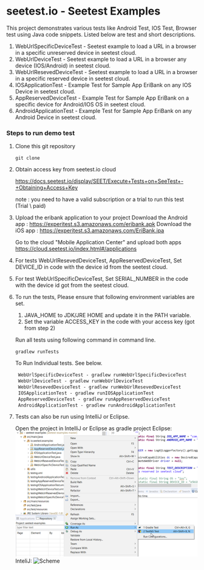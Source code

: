 # seetest.io - Seetest Examples

This project demonstrates various tests like Android Test, IOS Test, Browser test using Java code snippets.
Listed below are test and short descriptions.

1. WebUrlSpecificDeviceTest - Seetest example to load a URL in a browser in a specific unreserved device in seetest cloud.
2. WebUrlDeviceTest - Seetest example to load a URL in a browser any device (IOS/Android) in seetest cloud.
3. WebUrlResevedDeviceTest - Seetest example to load a URL in a browser in a specific reserved device in seetest cloud.
4. IOSApplicationTest - Example Test for Sample App EriBank on any IOS Device in seetest cloud.
5. AppReservedDeviceTest - Example Test for Sample App EriBank on a specific device for Android/IOS OS in seetest cloud.
6. AndroidApplicationTest - Example Test for Sample App EriBank on any Android Device in seetest cloud.

### Steps to run demo test

1. Clone this git repository

	```
	git clone
	```

2. Obtain access key from seetest.io cloud

    https://docs.seetest.io/display/SEET/Execute+Tests+on+SeeTest+-+Obtaining+Access+Key

    note :  you need to have a valid subscription or a trial to run this test (Trial \ paid)

3. Upload the eribank application to your project
    Download the Android app : https://experitest.s3.amazonaws.com/eribank.apk
    Download the iOS app : https://experitest.s3.amazonaws.com/EriBank.ipa

    Go to the cloud "Mobile Application Center" and upload both apps
    https://cloud.seetest.io/index.html#/applications

4. For tests WebUrlResevedDeviceTest, AppReservedDeviceTest, Set DEVICE_ID in code with the device id from the seetest cloud.

5. For test WebUrlSpecificDeviceTest, Set SERIAL_NUMBER in the code with the device id got from the seetest cloud.

6. To run the tests,
    Please ensure that following environment variables are set.

    1. JAVA_HOME to JDK/JRE HOME and update it in the PATH variable.
    2. Set the variable ACCESS_KEY in the code with your access key (got from  step 2)

    Run all tests using following command in command line.

    ```
    gradlew runTests
    ```

    To Run Individual tests. See below.

        WebUrlSpecificDeviceTest - gradlew runWebUrlSpecificDeviceTest
        WebUrlDeviceTest - gradlew runWebUrlDeviceTest
        WebUrlResevedDeviceTest - gradlew runWebUrlResevedDeviceTest
        IOSApplicationTest - gradlew runIOSApplicationTest
        AppReservedDeviceTest - gradlew runAppReservedDeviceTest
        AndroidApplicationTest - gradlew runAndroidApplicationTest

8. Tests can also be run using IntelliJ or Eclipse.

   Open the project in IntelliJ or Eclipse as gradle project
   Eclipse:
       ![Scheme](images/eclipse.png)
   InteliJ:
       ![Scheme](images/intelij.pnj)








